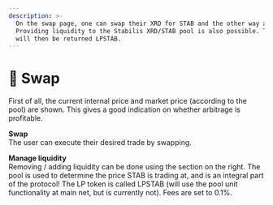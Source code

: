 ```yaml
---
description: >-
  On the swap page, one can swap their XRD for STAB and the other way around.
  Providing liquidity to the Stabilis XRD/STAB pool is also possible. The user
  will then be returned LPSTAB.
---
```


# 💱 Swap

First of all, the current internal price and market price (according to the pool) are shown. This gives a good indication on whether arbitrage is profitable.

**Swap**\
The user can execute their desired trade by swapping.

**Manage liquidity**\
Removing / adding liquidity can be done using the section on the right. The pool is used to determine the price STAB is trading at, and is an integral part of the protocol! The LP token is called LPSTAB (will use the pool unit functionality at main net, but is currently not). Fees are set to 0.1%.
